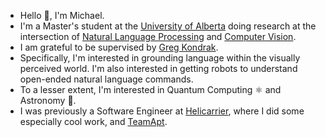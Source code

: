 - Hello 👋, I'm Michael. 
- I'm a Master's student at the [University of Alberta](https://www.ualberta.ca/computing-science/index.html) doing research at the intersection of [Natural Language Processing](https://en.wikipedia.org/wiki/Natural_language_processing) and [Computer Vision](https://en.wikipedia.org/wiki/Computer_vision).
- I am grateful to be supervised by [Greg Kondrak](http://webdocs.cs.ualberta.ca/~kondrak/).
- Specifically, I'm interested in grounding language within the visually perceived world. I'm also interested in getting robots to understand open-ended natural language commands.
- To a lesser extent, I'm interested in Quantum Computing ⚛️ and Astronomy 🌌.
- I was previously a Software Engineer at [Helicarrier](https://helicarrierstudio.com/), where I did some especially cool work, and [TeamApt](https://teamapt.com/).

